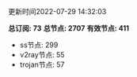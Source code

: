 更新时间2022-07-29 14:32:03

**总订阅: 73**
**总节点: 2707**
**有效节点: 411**
- ss节点: 299
- v2ray节点: 55
- trojan节点: 57

